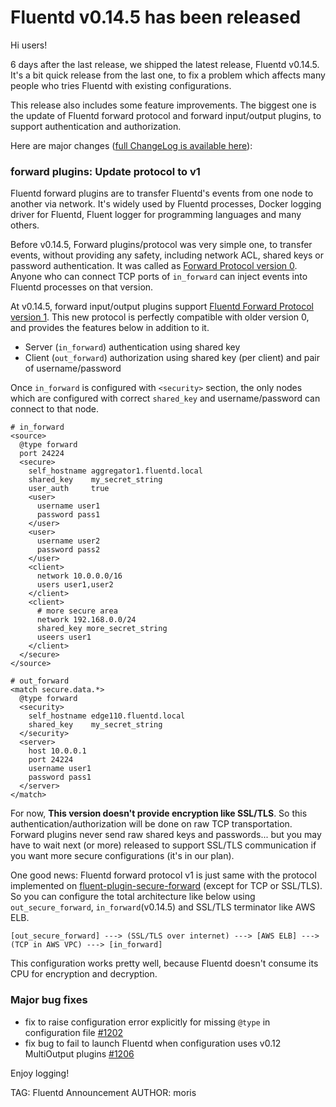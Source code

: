 # Fluentd v0.14.5 has been released

Hi users!

6 days after the last release, we shipped the latest release, Fluentd v0.14.5. It's a bit quick release from the last one, to fix a problem which affects many people who tries Fluentd with existing configurations.

This release also includes some feature improvements. The biggest one is the update of Fluentd forward protocol and forward input/output plugins, to support authentication and authorization.

Here are major changes ([full ChangeLog is available here](https://github.com/fluent/fluentd/blob/master/CHANGELOG.md)):

### forward plugins: Update protocol to v1

Fluentd forward plugins are to transfer Fluentd's events from one node to another via network. It's widely used by Fluentd processes, Docker logging driver for Fluentd, Fluent logger for programming languages and many others.

Before v0.14.5, Forward plugins/protocol was very simple one, to transfer events, without providing any safety, including network ACL, shared keys or password authentication. It was called as [Forward Protocol version 0](https://github.com/fluent/fluentd/wiki/Forward-Protocol-Specification-v0). Anyone who can connect TCP ports of `in_forward` can inject events into Fluentd processes on that version.

At v0.14.5, forward input/output plugins support [Fluentd Forward Protocol version 1](https://github.com/fluent/fluentd/wiki/Forward-Protocol-Specification-v1). This new protocol is perfectly compatible with older version 0, and provides the features below in addition to it.

* Server (`in_forward`) authentication using shared key
* Client (`out_forward`) authorization using shared key (per client) and pair of username/password

Once `in_forward` is configured with `<security>` section, the only nodes which are configured with correct `shared_key` and username/password can connect to that node.

    # in_forward
    <source>
      @type forward
      port 24224
      <secure>
        self_hostname aggregator1.fluentd.local
        shared_key    my_secret_string
        user_auth     true
        <user>
          username user1
          password pass1
        </user>
        <user>
          username user2
          password pass2
        </user>
        <client>
          network 10.0.0.0/16
          users user1,user2
        </client>
        <client>
          # more secure area
          network 192.168.0.0/24
          shared_key more_secret_string
          useers user1
        </client>
      </secure>
    </source>
    
    # out_forward
    <match secure.data.*>
      @type forward
      <security>
        self_hostname edge110.fluentd.local
        shared_key    my_secret_string
      </security>
      <server>
        host 10.0.0.1
        port 24224
        username user1
        password pass1
      </server>
    </match>

For now, **This version doesn't provide encryption like SSL/TLS**. So this authentication/authorization will be done on raw TCP transportation. Forward plugins never send raw shared keys and passwords... but you may have to wait next (or more) released to support SSL/TLS communication if you want more secure configurations (it's in our plan).

One good news: Fluentd forward protocol v1 is just same with the protocol implemented on [fluent-plugin-secure-forward](https://github.com/tagomoris/fluent-plugin-secure-forward) (except for TCP or SSL/TLS).
So you can configure the total architecture like below using `out_secure_forward`, `in_forward`(v0.14.5) and SSL/TLS terminator like AWS ELB.

    [out_secure_forward] ---> (SSL/TLS over internet) ---> [AWS ELB] ---> (TCP in AWS VPC) ---> [in_forward]

This configuration works pretty well, because Fluentd doesn't consume its CPU for encryption and decryption.

### Major bug fixes

* fix to raise configuration error explicitly for missing `@type` in configuration file [#1202](https://github.com/fluent/fluentd/pull/1202)
* fix bug to fail to launch Fluentd when configuration uses v0.12 MultiOutput plugins [#1206](https://github.com/fluent/fluentd/pull/1206)

Enjoy logging!

TAG: Fluentd Announcement
AUTHOR: moris
